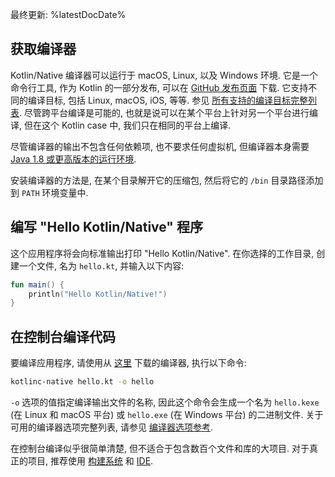 [//]: # (title: Kotlin/Native 开发入门 - 使用命令行编译器)

最终更新: %latestDocDate%

## 获取编译器

Kotlin/Native 编译器可以运行于 macOS, Linux, 以及 Windows 环境. 它是一个命令行工具, 作为 Kotlin 的一部分发布,
可以在 [GitHub 发布页面](%kotlinLatestUrl%) 下载.
它支持不同的编译目标, 包括 Linux, macOS, iOS, 等等.
参见 [所有支持的编译目标完整列表](native-target-support.md).
尽管跨平台编译是可能的, 也就是说可以在某个平台上针对另一个平台进行编译,
但在这个 Kotlin case 中, 我们只在相同的平台上编译.

尽管编译器的输出不包含任何依赖项, 也不要求任何虚拟机, 但编译器本身需要 [Java 1.8 或更高版本的运行环境](https://jdk.java.net/11/).

安装编译器的方法是, 在某个目录解开它的压缩包, 然后将它的 `/bin` 目录路径添加到 `PATH` 环境变量中.

## 编写 "Hello Kotlin/Native" 程序

这个应用程序将会向标准输出打印 "Hello Kotlin/Native". 在你选择的工作目录, 创建一个文件, 名为 `hello.kt`,
并输入以下内容:

```kotlin
fun main() {
    println("Hello Kotlin/Native!")
}
```

## 在控制台编译代码

要编译应用程序, 请使用从 [这里](https://github.com/JetBrains/kotlin/releases) 下载的编译器, 执行以下命令:

```bash
kotlinc-native hello.kt -o hello
```

`-o` 选项的值指定编译输出文件的名称, 因此这个命令会生成一个名为 `hello.kexe` (在 Linux 和 macOS 平台)
或 `hello.exe` (在 Windows 平台) 的二进制文件.
关于可用的编译器选项完整列表, 请参见 [编译器选项参考](compiler-reference.md).

在控制台编译似乎很简单清楚, 但不适合于包含数百个文件和库的大项目.
对于真正的项目, 推荐使用 [构建系统](native-gradle.md) 和 [IDE](native-get-started.md).
